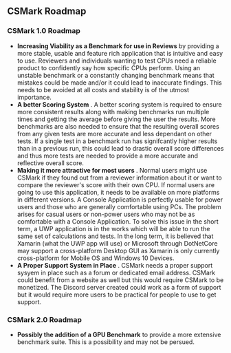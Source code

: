 ## CSMark Roadmap

### CSMark 1.0 Roadmap
* __Increasing Viability as a Benchmark for use in Reviews__ by providing a more stable, usable and feature rich application that is intuitive and easy to use. Reviewers and individuals wanting to test CPUs need a reliable product to confidently say how specific CPUs perform. Using an unstable benchmark or a constantly changing benchmark means that mistakes could be made and/or it could lead to inaccurate findings. This needs to be avoided at all costs and stability is of the utmost importance.
* __A better Scoring System__ . A better scoring system is required to ensure more consistent results along with making benchmarks run multiple times and getting the average before giving the user the results. More benchmarks are also needed to ensure that the resulting overall scores from any given tests are more accurate and less dependant on other tests.
If a single test in a benchmark run has signifcantly higher results than in a previous run, this could lead to drastic overall score differences and thus more tests are needed to provide a more accurate and reflective overall score.
* __Making it more attractive for most users__ . Normal users might use CSMark if they found out from a reviewer information about it or want to compare the reviewer's score with their own CPU.
If normal users are going to use this application, it needs to be available on more platforms in different versions. A Console Application is perfectly usable for power users and those who are generally comfortable using PCs.
The problem arises for casual users or non-power users who may not be as comfortable with a Console Application. To solve this issue in the short term, a UWP application is in the works which will be able to run the same set of calculations and tests.
In the long term, it is believed that Xamarin (what the UWP app will use) or Microsoft through DotNetCore may support a cross-platform Desktop GUI as Xamarin is only currently cross-platform for Mobile OS and Windows 10 Devices.
* __A Proper Support System in Place__ . CSMark needs a proper support sysyem in place such as a forum or dedicated email address. CSMark could benefit from a website as well but this would require CSMark to be monetized. The Discord server created could work as a form of support but it would require more users to be practical for people to use to get support.

### CSMark 2.0 Roadmap
* __Possibly the addition of a GPU Benchmark__ to provide a more extensive benchmark suite. This is a possibility and may not be persued. 